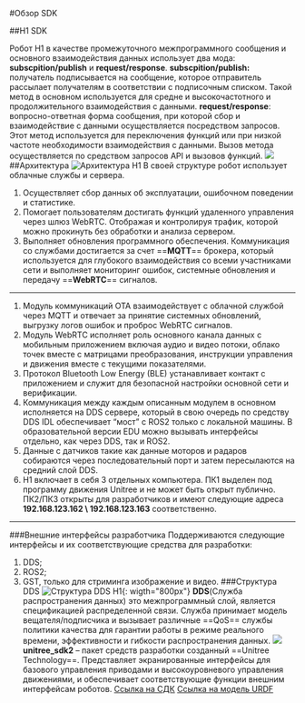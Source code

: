 #Обзор SDK

##H1 SDK
 
Робот H1 в качестве промежуточного межпрограммного сообщения и основного взаимодействия данных использует два мода: **subscpition/publish** и **request/response**.
**subscpition/publish:** получатель подписывается на сообщение, которое отправитель рассылает получателям в соответствии с подписочным списком. Такой метод в основном используется для средне и высокочастотного и продолжительного взаимодействия с данными.
**request/response**: вопросно-ответная форма сообщения, при которой сбор и взаимодействие с данными осуществляется посредством запросов. Этот метод используется для переключения функций или при низкой частоте необходимости взаимодействия с данными.
Вызов метода осуществляется по средством запросов API и вызовов функций.
 ![](/assets/image/sdk1.png)
##Архитектура
 ![Архитектура H1](assets/image/sdk2.png)
В своей структуре робот использует облачные службы и сервера.

1.	Осуществляет сбор данных об эксплуатации, ошибочном поведении и статистике.
2.	Помогает пользователям достигать функций удаленного управления через шлюз WebRTC. Отображая и контролируя трафик, которой можно прокинуть без обработки и анализа сервером.
3.	Выполняет обновления программного обеспечения.
Коммуникация со службами достигается за счет ==**MQTT**== брокера, который используется для глубокого взаимодействия со всеми участниками сети и выполняет мониторинг ошибок, системные обновления и передачу ==**WebRTC**== сигналов.
---
1.	Модуль коммуникаций OTA взаимодействует с облачной службой через MQTT и отвечает за принятие системных обновлений, выгрузку логов ошибок и проброс WebRTC сигналов.
2.	Модуль WebRTC исполняет роль основного канала данных с мобильным приложением включая аудио и видео потоки, облако точек вместе с матрицами преобразования, инструкции управления и движения вместе с текущими показателями.
3.	Протокол Bluetooth Low Energy (BLE) устанавливает контакт с приложением и служит для безопасной настройки основной сети и верификации.
4.	Коммуникация между каждым описанным модулем в основном исполняется на DDS сервере, который в свою очередь по средству DDS IDL обеспечивает “мост” с ROS2 только с локальной машины. В образовательной версии EDU можно вызывать интерфейсы отдельно, как через DDS, так и ROS2.
5.	Данные с датчиков такие как данные моторов и радаров собираются через последовательный порт и затем пересылаются на средний слой DDS.
6.	H1 включает в себя 3 отдельных компьютера. ПК1 выделен под программу движения Unitree и не может быть открыт публично. ПК2/ПК3 открыты для разработчиков и имеют следующие адреса **192.168.123.162 \ 192.168.123.163** соответственно.
---
###Внешние интерфейсы разработчика
Поддерживаются следующие интерфейсы и их соответствующие средства для разработки:
1.	DDS;
2.	ROS2;
3.	GST, только для стриминга изображение и видео.
###Структура DDS
![Структура DDS H1](/assets/image/sdk3.png){: wigth="800px"} 
  **DDS**(Служба распространения данных) это межпрограммный слой, является спецификацией распределенной связи. Служба принимает модель вещателя/подписчика и вызывает различные ==QoS== службы политики качества для гарантии работы в режиме реального времени, эффективности и гибкости распространения данных.
  ![](/assets/image/sdk4.png)
**unitree_sdk2** – пакет средств разработки созданный ==Unitree Technology==. Представляет экранированные интерфейсы для базового управления приводами и высокоуровневого управления движениями, и обеспечивает соответствующие функции внешним интерфейсам роботов.
[Ссылка на СДК](https://github.com/unitreerobotics/unitree_sdk2)
[Ссылка на модель URDF](https://unitree-firmware.oss-cn-hangzhou.aliyuncs.com/tool/h1_description_0412.zip)
